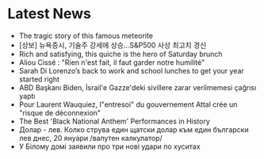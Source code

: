 # Latest News
-  The tragic story of this famous meteorite
-  [상보] 뉴욕증시, 기술주 강세에 상승…S&P500 사상 최고치 경신
-  Rich and satisfying, this quiche is the hero of Saturday brunch
-  Aliou Cissé : "Rien n'est fait, il faut garder notre humilité"
-  Sarah Di Lorenzo’s back to work and school lunches to get your year started right
-  ABD Başkanı Biden, İsrail'e Gazze'deki sivillere zarar verilmemesi çağrısı yaptı
-  Pour Laurent Wauquiez, l"entresoi" du gouvernement Attal crée un "risque de déconnexion"
-  The Best 'Black National Anthem' Performances in History
-  Долар - лев. Колко струва един щатски долар към един български лев днес, 20 януари /валутен калкулатор/
-  У Білому домі заявили про три нові удари по хуситах
